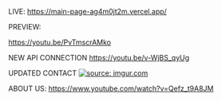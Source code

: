 LIVE:
https://main-page-ag4m0jt2m.vercel.app/


PREVIEW:

https://youtu.be/PvTmscrAMko

NEW API CONNECTION
https://youtu.be/v-WjBS_qyUg

UPDATED CONTACT
<a href="https://imgur.com/FUQzybR"><img src="https://i.imgur.com/FUQzybR.png" title="source: imgur.com" /></a>

ABOUT US:
https://www.youtube.com/watch?v=Qefz_t9A8JM

